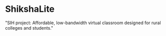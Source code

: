 # ShikshaLite
"SIH project: Affordable, low-bandwidth virtual classroom designed for rural colleges and students."
